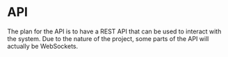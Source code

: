# API

The plan for the API is to have a REST API that can be used to interact with the system. Due to the nature of the 
project, some parts of the API will actually be WebSockets.

